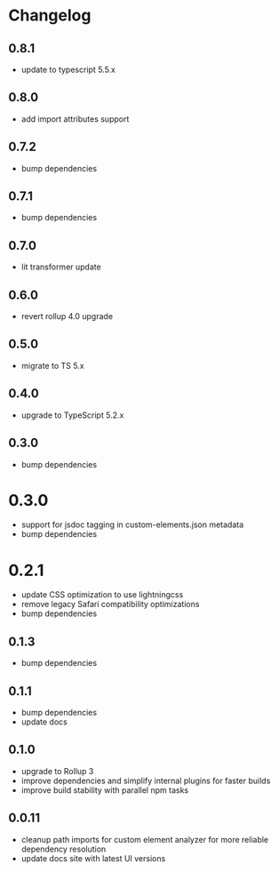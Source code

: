 # Changelog

## 0.8.1
- update to typescript 5.5.x

## 0.8.0
- add import attributes support

## 0.7.2
- bump dependencies

## 0.7.1
- bump dependencies

## 0.7.0
- lit transformer update

## 0.6.0
- revert rollup 4.0 upgrade

## 0.5.0
- migrate to TS 5.x

## 0.4.0
- upgrade to TypeScript 5.2.x

## 0.3.0
- bump dependencies

# 0.3.0
- support for jsdoc tagging in custom-elements.json metadata
- bump dependencies

# 0.2.1
- update CSS optimization to use lightningcss
- remove legacy Safari compatibility optimizations
- bump dependencies

## 0.1.3
- bump dependencies

## 0.1.1
- bump dependencies
- update docs

## 0.1.0
- upgrade to Rollup 3
- improve dependencies and simplify internal plugins for faster builds
- improve build stability with parallel npm tasks

## 0.0.11
- cleanup path imports for custom element analyzer for more reliable dependency resolution
- update docs site with latest UI versions